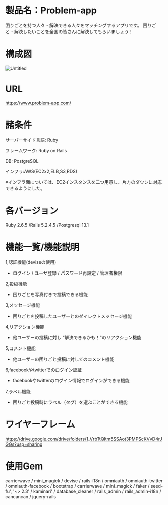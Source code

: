 # 製品名：Problem-app
困りごとを持つ人々・解決できる人々をマッチングするアプリです。
困りごと・解決したいことを全国の皆さんに解決してもらいましょう！

# 構成図
![Untitled](https://user-images.githubusercontent.com/63999565/118431793-18e6b800-b712-11eb-98bb-f6ef0d408877.png)

# URL
https://www.problem-app.com/


# 諸条件
サーバーサイド言語: Ruby

フレームワーク: Ruby on Rails

DB: PostgreSQL

インフラ:AWS(EC2x2,ELB,S3,RDS)

※インフラ面については、EC2インスタンスを二つ用意し、片方のダウンに対応できるようにした。

# 各バージョン
Ruby 2.6.5 /Rails 5.2.4.5 /Postgresql 13.1

# 機能一覧/機能説明
1,認証機能(deviseの使用)
- ログイン / ユーザ登録 / パスワード再設定 / 管理者権限

2,投稿機能
- 困りごとを写真付きで投稿できる機能

3,メッセージ機能
- 困りごとを投稿したユーザーとのダイレクトメッセージ機能

4,リアクション機能
- 他ユーザーの投稿に対し "解決できるかも！"のリアクション機能

5,コメント機能
- 他ユーザーの困りごと投稿に対してのコメント機能

6,facebookやtwitterでのログイン認証
- facebookやtwitterのログイン情報でログインができる機能

7,ラベル機能
- 困りごと投稿時にラベル（タグ）を選ぶことができる機能

# ワイヤーフレーム
https://drive.google.com/drive/folders/1_VrbTtQltm5SSAot3PMPScKVvD4rJGGs?usp=sharing

# 使用Gem
carrierwave
/ mini_magick
/ devise
/ rails-i18n
/ omniauth
/ omniauth-twitter
/ omniauth-facebook
/ bootstrap
/ carrierwave
/ mini_magick
/ faker
/ seed-fu', '~> 2.3'
/ kaminari'
/ database_cleaner
/ rails_admin
/ rails_admin-i18n
/ cancancan
/ jquery-rails
